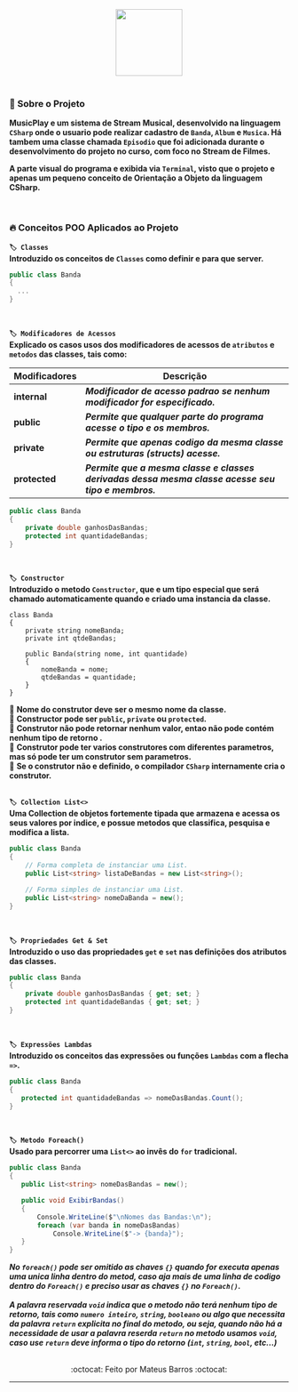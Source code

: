 <div align="center">
  <img src="https://cdn.jsdelivr.net/gh/devicons/devicon/icons/csharp/csharp-original.svg" width="120"/>
</div> <br>

### 📃 Sobre o Projeto

**MusicPlay e um sistema de Stream Musical, desenvolvido na linguagem ``CSharp`` onde o usuario pode realizar cadastro de ``Banda``, ``Album`` e ``Musica``.
Há tambem uma classe chamada ``Episodio`` que foi adicionada durante o desenvolvimento do projeto no curso, com foco no Stream de Filmes.** <br>

**A parte visual do programa e exibida via ``Terminal``, visto que o projeto e apenas um pequeno conceito de Orientação a Objeto da linguagem CSharp.**

<br>

### 🔥 Conceitos POO Aplicados ao Projeto

**``🏷️ Classes ``** <br>
**Introduzido os conceitos de ``Classes`` como definir e para que server.**
<br>

```csharp
public class Banda
{
  ...
}
```
<br>

**``🏷️ Modificadores de Acessos ``** <br>
**Explicado os casos usos dos modificadores de acessos de ``atributos`` e ``metodos`` das classes, tais como:** <br>

| **Modificadores** | **Descrição** |
| --- | --- |
| **internal** | ***Modificador de acesso padrao se nenhum modificador for especificado.*** |
| **public** | ***Permite que qualquer parte do programa acesse o tipo e os membros.*** |
| **private** | ***Permite que apenas codigo da mesma classe ou estruturas (structs) acesse.*** |
| **protected** | ***Permite que a mesma classe e classes derivadas dessa mesma classe acesse seu tipo e membros.*** |

```csharp
public class Banda
{
    private double ganhosDasBandas;
    protected int quantidadeBandas;
}
```
<br>

**``🏷️ Constructor ``** <br>
**Introduzido o metodo ``Constructor``, que e um tipo especial que será chamado automaticamente quando e criado uma instancia da classe.**
```CSharp
class Banda
{
    private string nomeBanda;
    private int qtdeBandas;

    public Banda(string nome, int quantidade)
    {
        nomeBanda = nome;
        qtdeBandas = quantidade;
    }
}
```
🔹 **Nome do construtor deve ser o mesmo nome da classe.** <br>
🔹 **Constructor pode ser ``public``, ``private`` ou ``protected``.** <br>
🔹 **Construtor não pode retornar nenhum valor, entao não pode contém nenhum tipo de retorno .** <br>
🔹 **Construtor pode ter varios construtores com diferentes parametros, mas só pode ter um construtor sem parametros.** <br>
🔹 **Se o construtor não e definido, o compilador ``CSharp`` internamente cria o construtor.** <br>
<br>

**``🏷️ Collection List<> ``** <br>
**Uma Collection de objetos fortemente tipada que armazena e acessa os seus valores 
por indice, e possue metodos que classifica, pesquisa e modifica a lista.** <br>

```csharp
public class Banda
{
    // Forma completa de instanciar uma List.
    public List<string> listaDeBandas = new List<string>();

    // Forma simples de instanciar uma List.
    public List<string> nomeDaBanda = new(); 
}
```
<br>

**``🏷️ Propriedades Get & Set ``** <br>
**Introduzido o uso das propriedades ``get`` e ``set`` nas definições dos atributos das classes.** <br>

```csharp
public class Banda
{
    private double ganhosDasBandas { get; set; }
    protected int quantidadeBandas { get; set; }
}
```
<br>

**``🏷️ Expressões Lambdas ``** <br>
**Introduzido os conceitos das expressões ou funções ``Lambdas`` com a flecha `=>`.** <br>
 ```csharp
public class Banda
{
    protected int quantidadeBandas => nomeDasBandas.Count();
}
```
<br>

**``🏷️ Metodo Foreach() ``** <br>
**Usado para percorrer uma ``List<>`` ao invês do ``for`` tradicional.** <br>
 ```csharp
public class Banda
{
    public List<string> nomeDasBandas = new();

    public void ExibirBandas()
    {
        Console.WriteLine($"\nNomes das Bandas:\n");
        foreach (var banda in nomeDasBandas)
            Console.WriteLine($"-> {banda}");
    }
}
```
***No ``foreach()`` pode ser omitido as chaves ``{}`` quando for executa apenas uma unica linha dentro do metod, caso aja mais de uma linha de codigo dentro 
do ``Foreach()`` e preciso usar as chaves ``{}`` no ``Foreach()``. <br><br>
A palavra reservada ``void`` indica que o metodo não terá nenhum tipo de retorno, tais como `numero inteiro`, `string`, `booleano` ou algo
que necessita da palavra ``return`` explicita no final do metodo, ou seja, quando não há a necessidade de usar a palavra reserda ``return``
no metodo usamos ``void``, caso use ``return`` deve informa o tipo do retorno (``int``, ``string``, ``bool``, etc...)***

<br>

<div align="center">
    :octocat: Feito por Mateus Barros :octocat:
</div>

---
